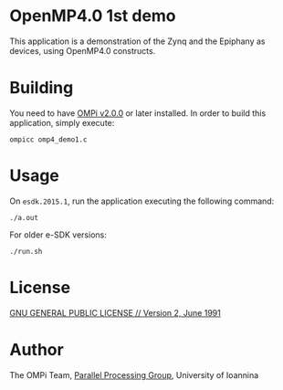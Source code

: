 # OpenMP4.0 1st demo

This application is a demonstration of the Zynq and the Epiphany as devices,
using OpenMP4.0 constructs.

# Building

You need to have [OMPi v2.0.0](http://paragroup.cse.uoi.gr/wpsite/software/ompi) or later installed.
In order to build this application, simply execute:

```Shell
ompicc omp4_demo1.c
```

# Usage

On `esdk.2015.1`, run the application executing the following command:

```Shell
./a.out
```

For older e-SDK versions:

```Shell
./run.sh
```

# License

[GNU GENERAL PUBLIC LICENSE // Version 2, June 1991](../GPLv2)

# Author

The OMPi Team, [Parallel Processing Group](http://paragroup.cse.uoi.gr/), University of Ioannina

